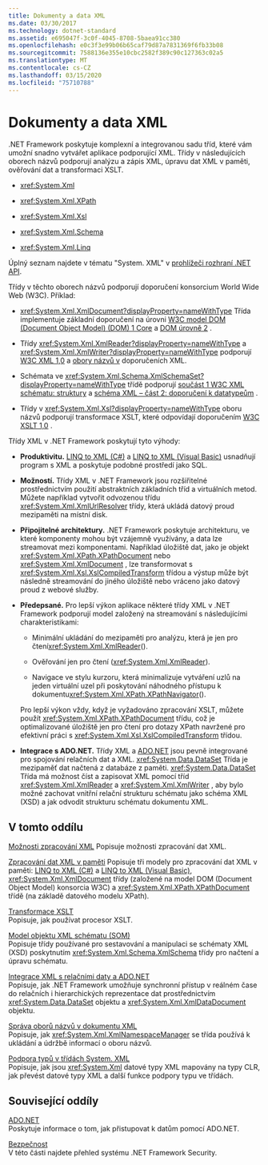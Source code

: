 ```yaml
---
title: Dokumenty a data XML
ms.date: 03/30/2017
ms.technology: dotnet-standard
ms.assetid: e695047f-3c0f-4045-8708-5baea91cc380
ms.openlocfilehash: e0c3f3e99b06b65caf79d87a7831369f6fb33b08
ms.sourcegitcommit: 7588136e355e10cbc2582f389c90c127363c02a5
ms.translationtype: MT
ms.contentlocale: cs-CZ
ms.lasthandoff: 03/15/2020
ms.locfileid: "75710788"
---
```

# <a name="xml-documents-and-data"></a>Dokumenty a data XML

.NET Framework poskytuje komplexní a integrovanou sadu tříd, které vám umožní snadno vytvářet aplikace podporující XML. Třídy v následujících oborech názvů podporují analýzu a zápis XML, úpravu dat XML v paměti, ověřování dat a transformaci XSLT.

- <xref:System.Xml>

- <xref:System.Xml.XPath>

- <xref:System.Xml.Xsl>

- <xref:System.Xml.Schema>

- <xref:System.Xml.Linq>

Úplný seznam najdete v tématu "System. XML" v [prohlížeči rozhraní .NET API](https://docs.microsoft.com/dotnet/api/?term=system.xml).

Třídy v těchto oborech názvů podporují doporučení konsorcium World Wide Web (W3C). Příklad:

- <xref:System.Xml.XmlDocument?displayProperty=nameWithType> Třída implementuje základní doporučení na úrovni [W3C model DOM (Document Object Model) (DOM) 1 Core](https://www.w3.org/TR/REC-DOM-Level-1/) a [DOM úrovně 2](https://www.w3.org/TR/DOM-Level-2-Core/) .

- Třídy <xref:System.Xml.XmlReader?displayProperty=nameWithType> a <xref:System.Xml.XmlWriter?displayProperty=nameWithType> podporují [W3C XML 1,0](https://www.w3.org/TR/2006/REC-xml-20060816/) a [obory názvů v](https://www.w3.org/TR/REC-xml-names/) doporučeních XML.

- Schémata ve <xref:System.Xml.Schema.XmlSchemaSet?displayProperty=nameWithType> třídě podporují [součást 1 W3C XML schématu: struktury](https://www.w3.org/TR/xmlschema-1/) a [schéma XML – část 2: doporučení k datatypeům](https://www.w3.org/TR/xmlschema-2/) .

- Třídy v <xref:System.Xml.Xsl?displayProperty=nameWithType> oboru názvů podporují transformace XSLT, které odpovídají doporučením [W3C XSLT 1,0](https://www.w3.org/TR/xslt) .

Třídy XML v .NET Framework poskytují tyto výhody:

- **Produktivitu.** [LINQ to XML (C#)](../../../csharp/programming-guide/concepts/linq/linq-to-xml-overview.md) a [LINQ to XML (Visual Basic)](../../../visual-basic/programming-guide/concepts/linq/linq-to-xml.md) usnadňují program s XML a poskytuje podobné prostředí jako SQL.

- **Možností.** Třídy XML v .NET Framework jsou rozšiřitelné prostřednictvím použití abstraktních základních tříd a virtuálních metod. Můžete například vytvořit odvozenou třídu <xref:System.Xml.XmlUrlResolver> třídy, která ukládá datový proud mezipaměti na místní disk.

- **Připojitelné architektury.** .NET Framework poskytuje architekturu, ve které komponenty mohou být vzájemně využívány, a data lze streamovat mezi komponentami. Například úložiště dat, jako je objekt <xref:System.Xml.XPath.XPathDocument> nebo <xref:System.Xml.XmlDocument> , lze transformovat s <xref:System.Xml.Xsl.XslCompiledTransform> třídou a výstup může být následně streamování do jiného úložiště nebo vráceno jako datový proud z webové služby.

- **Předepsané.** Pro lepší výkon aplikace některé třídy XML v .NET Framework podporují model založený na streamování s následujícími charakteristikami:

  - Minimální ukládání do mezipaměti pro analýzu, která je jen pro čtení<xref:System.Xml.XmlReader>().

  - Ověřování jen pro čtení (<xref:System.Xml.XmlReader>).

  - Navigace ve stylu kurzoru, která minimalizuje vytváření uzlů na jeden virtuální uzel při poskytování náhodného přístupu k dokumentu<xref:System.Xml.XPath.XPathNavigator>().

  Pro lepší výkon vždy, když je vyžadováno zpracování XSLT, můžete použít <xref:System.Xml.XPath.XPathDocument> třídu, což je optimalizované úložiště jen pro čtení pro dotazy XPath navržené pro efektivní práci s <xref:System.Xml.Xsl.XslCompiledTransform> třídou.

- **Integrace s ADO.NET.** Třídy XML a [ADO.NET](../../../../docs/framework/data/adonet/index.md) jsou pevně integrované pro spojování relačních dat a XML. <xref:System.Data.DataSet> Třída je mezipaměť dat načtená z databáze z paměti. <xref:System.Data.DataSet> Třída má možnost číst a zapisovat XML pomocí tříd <xref:System.Xml.XmlReader> a <xref:System.Xml.XmlWriter> , aby bylo možné zachovat vnitřní relační strukturu schématu jako schéma XML (XSD) a jak odvodit strukturu schématu dokumentu XML.

## <a name="in-this-section"></a>V tomto oddílu

[Možnosti zpracování XML](../../../../docs/standard/data/xml/xml-processing-options.md) Popisuje možnosti zpracování dat XML.

[Zpracování dat XML v paměti](../../../../docs/standard/data/xml/processing-xml-data-in-memory.md) Popisuje tři modely pro zpracování dat XML v paměti: [LINQ to XML (C#)](../../../csharp/programming-guide/concepts/linq/linq-to-xml-overview.md) a [LINQ to XML (Visual Basic)](../../../visual-basic/programming-guide/concepts/linq/linq-to-xml.md), <xref:System.Xml.XmlDocument> třídy (založené na model DOM (Document Object Model) konsorcia W3C) a <xref:System.Xml.XPath.XPathDocument> třídě (na základě datového modelu XPath).

[Transformace XSLT](../../../../docs/standard/data/xml/xslt-transformations.md)\
Popisuje, jak používat procesor XSLT.

[Model objektu XML schématu (SOM)](../../../../docs/standard/data/xml/xml-schema-object-model-som.md)\
Popisuje třídy používané pro sestavování a manipulaci se schématy XML (XSD) poskytnutím <xref:System.Xml.Schema.XmlSchema> třídy pro načtení a úpravu schématu.

[Integrace XML s relačními daty a ADO.NET](../../../../docs/standard/data/xml/xml-integration-with-relational-data-and-adonet.md)\
Popisuje, jak .NET Framework umožňuje synchronní přístup v reálném čase do relačních i hierarchických reprezentace dat prostřednictvím <xref:System.Data.DataSet> objektu a <xref:System.Xml.XmlDataDocument> objektu.

[Správa oborů názvů v dokumentu XML](../../../../docs/standard/data/xml/managing-namespaces-in-an-xml-document.md)\
Popisuje, jak <xref:System.Xml.XmlNamespaceManager> se třída používá k ukládání a údržbě informací o oboru názvů.

[Podpora typů v třídách System. XML](../../../../docs/standard/data/xml/type-support-in-the-system-xml-classes.md)\
Popisuje, jak jsou <xref:System.Xml> datové typy XML mapovány na typy CLR, jak převést datové typy XML a další funkce podpory typu ve třídách.

## <a name="related-sections"></a>Související oddíly

[ADO.NET](../../../../docs/framework/data/adonet/index.md)\
Poskytuje informace o tom, jak přistupovat k datům pomocí ADO.NET.

[Bezpečnost](../../../../docs/standard/security/index.md)\
V této části najdete přehled systému .NET Framework Security.
